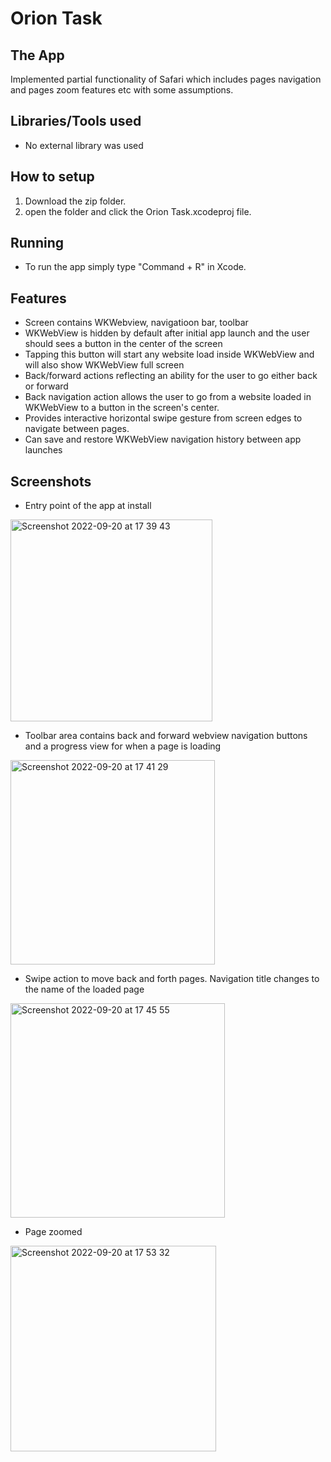 # Orion Task


## The App

Implemented partial functionality of Safari which includes pages navigation and pages zoom features etc with some assumptions.


## Libraries/Tools used

* No external library was used

## How to setup

1. Download the zip folder.
2. open the folder and click the Orion Task.xcodeproj file.


## Running 

* To run the app simply type "Command + R" in Xcode.

## Features

* Screen contains WKWebview, navigatioon bar, toolbar
* WKWebView is hidden by default after initial app launch and the user should sees a button in the center of the screen
* Tapping this button will start any website load inside WKWebView and will also show WKWebView full screen
* Back/forward actions reflecting an ability for the user to go either back or forward
* Back navigation action allows the user to go from a website loaded in WKWebView to a button in the screen's center.
* Provides interactive horizontal swipe gesture from screen edges to navigate between pages.
* Can save and restore WKWebView navigation history between app launches


## Screenshots

* Entry point of the app at install

<img width="323" alt="Screenshot 2022-09-20 at 17 39 43" src="https://user-images.githubusercontent.com/16121795/191315595-402b4462-39fb-4ad0-96e2-fb9b533bc8c3.png">

* Toolbar area contains back and forward webview navigation buttons and a progress view for when a page is loading
 <img width="327" alt="Screenshot 2022-09-20 at 17 41 29" src="https://user-images.githubusercontent.com/16121795/191315955-26ba831f-94ee-4fe8-819b-6cdff2354dbc.png">

* Swipe action to move back and forth pages. Navigation title changes to the name of the loaded page
<img width="343" alt="Screenshot 2022-09-20 at 17 45 55" src="https://user-images.githubusercontent.com/16121795/191317317-0153cdf4-ef2f-429d-8ce1-c14cf03c0301.png">

* Page zoomed 
<img width="329" alt="Screenshot 2022-09-20 at 17 53 32" src="https://user-images.githubusercontent.com/16121795/191318406-59195e68-006a-466c-858d-5193de97b4bd.png">
